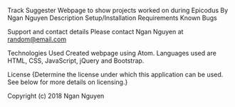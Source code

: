 Track Suggester
Webpage to show projects worked on during Epicodus
By Ngan Nguyen
Description
Setup/Installation Requirements
Known Bugs

Support and contact details
Please contact Ngan Nguyen at random@email.com

Technologies Used
Created webpage using Atom. Languages used are HTML, CSS, JavaScript, jQuery and Bootstrap.

License
{Determine the license under which this application can be used. See below for more details on licensing.}

Copyright (c) 2018 Ngan Nguyen
